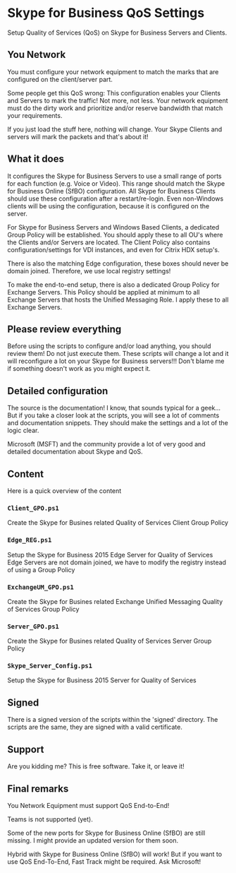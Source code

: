 # Skype for Business QoS Settings
Setup Quality of Services (QoS) on Skype for Business Servers and Clients.

## You Network
You must configure your network equipment to match the marks that are configured on the client/server part.

Some people get this QoS wrong: This configuration enables your Clients and Servers to mark the traffic! Not more, not less. Your network equipment must do the dirty work and prioritize and/or reserve bandwidth that match your requirements.

If you just load the stuff here, nothing will change. Your Skype Clients and servers will mark the packets and that's about it!

## What it does
It configures the Skype for Business Servers to use a small range of ports for each function (e.g. Voice or Video). This range should match the Skype for Business Online (SfBO) configuration.
All Skype for Business Clients should use these configuration after a restart/re-login. Even non-Windows clients will be using the configuration, because it is configured on the server.

For Skype for Business Servers and Windows Based Clients, a dedicated Group Policy will be established. You should apply these to all OU's where the Clients and/or Servers are located.
The Client Policy also contains configuration/settings for VDI instances, and even for Citrix HDX setup's.

There is also the matching Edge configuration, these boxes should never be domain joined. Therefore, we use local registry settings!

To make the end-to-end setup, there is also a dedicated Group Policy for Exchange Servers. This Policy should be applied at minimum to all Exchange Servers that hosts the Unified Messaging Role. I apply these to all Exchange Servers.

## Please review everything
Before using the scripts to configure and/or load anything, you should review them! Do not just execute them. These scripts will change a lot and it will reconfigure a lot on your Skype for Business servers!!!
Don't blame me if something doesn't work as you might expect it.

## Detailed configuration
The source is the documentation! I know, that sounds typical for a geek... But if you take a closer look at the scripts, you will see a lot of comments and documentation snippets. They should make the settings and a lot of the logic clear.

Microsoft (MSFT) and the community provide a lot of very good and detailed documentation about Skype and QoS.

## Content
Here is a quick overview of the content

### `Client_GPO.ps1`
Create the Skype for Busines related Quality of Services Client Group Policy

### `Edge_REG.ps1`
Setup the Skype for Business 2015 Edge Server for Quality of Services
Edge Servers are not domain joined, we have to modify the registry instead of using a Group Policy
		
### `ExchangeUM_GPO.ps1`
Create the Skype for Busines related Exchange Unified Messaging Quality of Services Group Policy

### `Server_GPO.ps1`
Create the Skype for Busines related Quality of Services Server Group Policy

### `Skype_Server_Config.ps1`
Setup the Skype for Business 2015 Server for Quality of Services

## Signed
There is a signed version of the scripts within the 'signed' directory. The scripts are the same, they are signed with a valid certificate.

## Support
Are you kidding me? This is free software. Take it, or leave it!

## Final remarks
You Network Equipment must support QoS End-to-End!

Teams is not supported (yet).

Some of the new ports for Skype for Business Online (SfBO) are still missing. I might provide an updated version for them soon.

Hybrid with Skype for Business Online (SfBO) will work! But if you want to use QoS End-To-End, Fast Track might be required. Ask Microsoft!
